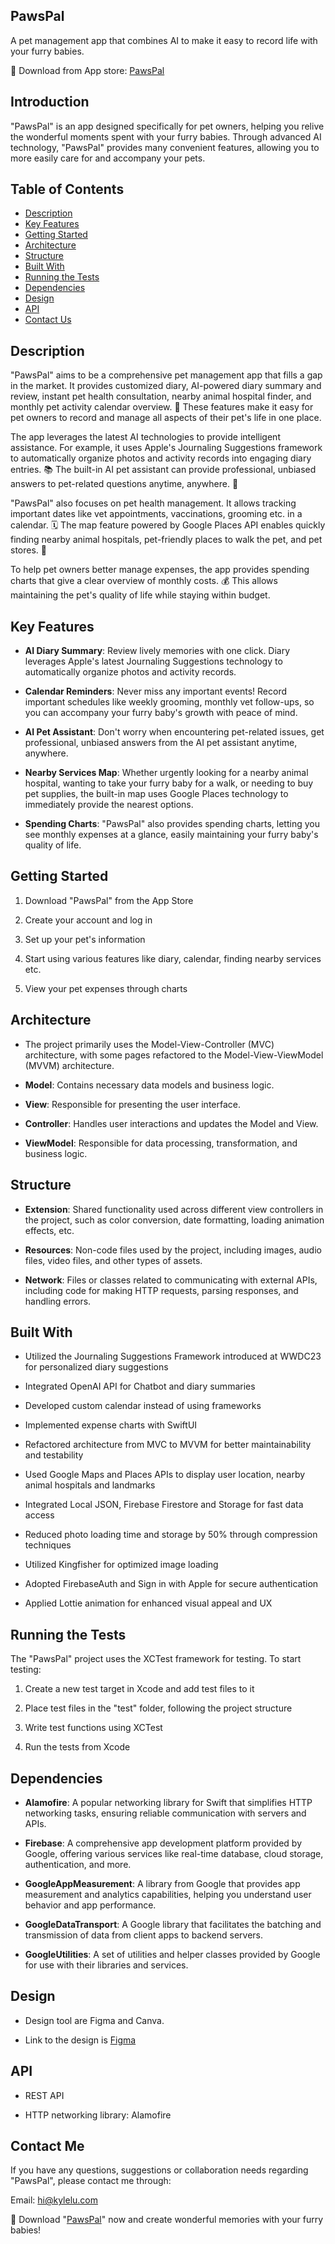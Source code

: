 ## PawsPal 

A pet management app that combines AI to make it easy to record life with your furry babies.

🐾 Download from App store: [PawsPal](https://pawspal.pse.is/downloadfromappstore)

## Introduction

"PawsPal" is an app designed specifically for pet owners, helping you relive the wonderful moments spent with your furry babies. Through advanced AI technology, "PawsPal" provides many convenient features, allowing you to more easily care for and accompany your pets.

## Table of Contents

- [Description](#description)
- [Key Features](#key-features)
- [Getting Started](#getting-started)
- [Architecture](#architecture)
- [Structure](#structure) 
- [Built With](#built-with)
- [Running the Tests](#running-the-tests)
- [Dependencies](#dependencies)
- [Design](#design)
- [API](#api)
- [Contact Us](#contact-us)

## Description

"PawsPal" aims to be a comprehensive pet management app that fills a gap in the market. It provides customized diary, AI-powered diary summary and review, instant pet health consultation, nearby animal hospital finder, and monthly pet activity calendar overview. 📆 These features make it easy for pet owners to record and manage all aspects of their pet's life in one place.

The app leverages the latest AI technologies to provide intelligent assistance. For example, it uses Apple's Journaling Suggestions framework to automatically organize photos and activity records into engaging diary entries. 📚 The built-in AI pet assistant can provide professional, unbiased answers to pet-related questions anytime, anywhere. 🤖

"PawsPal" also focuses on pet health management. It allows tracking important dates like vet appointments, vaccinations, grooming etc. in a calendar. 🗓️ The map feature powered by Google Places API enables quickly finding nearby animal hospitals, pet-friendly places to walk the pet, and pet stores. 🏥

To help pet owners better manage expenses, the app provides spending charts that give a clear overview of monthly costs. 💰 This allows maintaining the pet's quality of life while staying within budget.

## Key Features

- **AI Diary Summary**: Review lively memories with one click. Diary leverages Apple's latest Journaling Suggestions technology to automatically organize photos and activity records.

- **Calendar Reminders**: Never miss any important events! Record important schedules like weekly grooming, monthly vet follow-ups, so you can accompany your furry baby's growth with peace of mind.  

- **AI Pet Assistant**: Don't worry when encountering pet-related issues, get professional, unbiased answers from the AI pet assistant anytime, anywhere.

- **Nearby Services Map**: Whether urgently looking for a nearby animal hospital, wanting to take your furry baby for a walk, or needing to buy pet supplies, the built-in map uses Google Places technology to immediately provide the nearest options.

- **Spending Charts**: "PawsPal" also provides spending charts, letting you see monthly expenses at a glance, easily maintaining your furry baby's quality of life.

## Getting Started

1. Download "PawsPal" from the App Store

2. Create your account and log in 

3. Set up your pet's information

4. Start using various features like diary, calendar, finding nearby services etc.

5. View your pet expenses through charts

## Architecture

- The project primarily uses the Model-View-Controller (MVC) architecture, with some pages refactored to the Model-View-ViewModel (MVVM) architecture.

- **Model**: Contains necessary data models and business logic.

- **View**: Responsible for presenting the user interface.

- **Controller**: Handles user interactions and updates the Model and View.

- **ViewModel**: Responsible for data processing, transformation, and business logic.

## Structure

- **Extension**: Shared functionality used across different view controllers in the project, such as color conversion, date formatting, loading animation effects, etc.

- **Resources**: Non-code files used by the project, including images, audio files, video files, and other types of assets.

- **Network**: Files or classes related to communicating with external APIs, including code for making HTTP requests, parsing responses, and handling errors.

## Built With

- Utilized the Journaling Suggestions Framework introduced at WWDC23 for personalized diary suggestions

- Integrated OpenAI API for Chatbot and diary summaries

- Developed custom calendar instead of using frameworks

- Implemented expense charts with SwiftUI 

- Refactored architecture from MVC to MVVM for better maintainability and testability

- Used Google Maps and Places APIs to display user location, nearby animal hospitals and landmarks

- Integrated Local JSON, Firebase Firestore and Storage for fast data access 

- Reduced photo loading time and storage by 50% through compression techniques

- Utilized Kingfisher for optimized image loading

- Adopted FirebaseAuth and Sign in with Apple for secure authentication

- Applied Lottie animation for enhanced visual appeal and UX

## Running the Tests

The "PawsPal" project uses the XCTest framework for testing. To start testing:

1. Create a new test target in Xcode and add test files to it 

2. Place test files in the "test" folder, following the project structure

3. Write test functions using XCTest

4. Run the tests from Xcode

## Dependencies

- **Alamofire**: A popular networking library for Swift that simplifies HTTP networking tasks, ensuring reliable communication with servers and APIs. 

- **Firebase**: A comprehensive app development platform provided by Google, offering various services like real-time database, cloud storage, authentication, and more.

- **GoogleAppMeasurement**: A library from Google that provides app measurement and analytics capabilities, helping you understand user behavior and app performance. 

- **GoogleDataTransport**: A Google library that facilitates the batching and transmission of data from client apps to backend servers. 

- **GoogleUtilities**: A set of utilities and helper classes provided by Google for use with their libraries and services. 

## Design

- Design tool are Figma and Canva.

- Link to the design is [Figma](https://www.figma.com/design/ZM1Pz1zPeuHNLdSWU0hR0F/PawsPal-%E5%AF%B5%E6%84%9B%E7%89%A0-App?node-id=408%3A27625&t=dH2VDQxp4MiKv9Dr-1)

## API

- REST API 

- HTTP networking library: Alamofire

## Contact Me

If you have any questions, suggestions or collaboration needs regarding "PawsPal", please contact me through:

Email: hi@kylelu.com 

🔎 Download "[PawsPal](https://pawspal.pse.is/downloadfromappstore)" now and create wonderful memories with your furry babies! 
